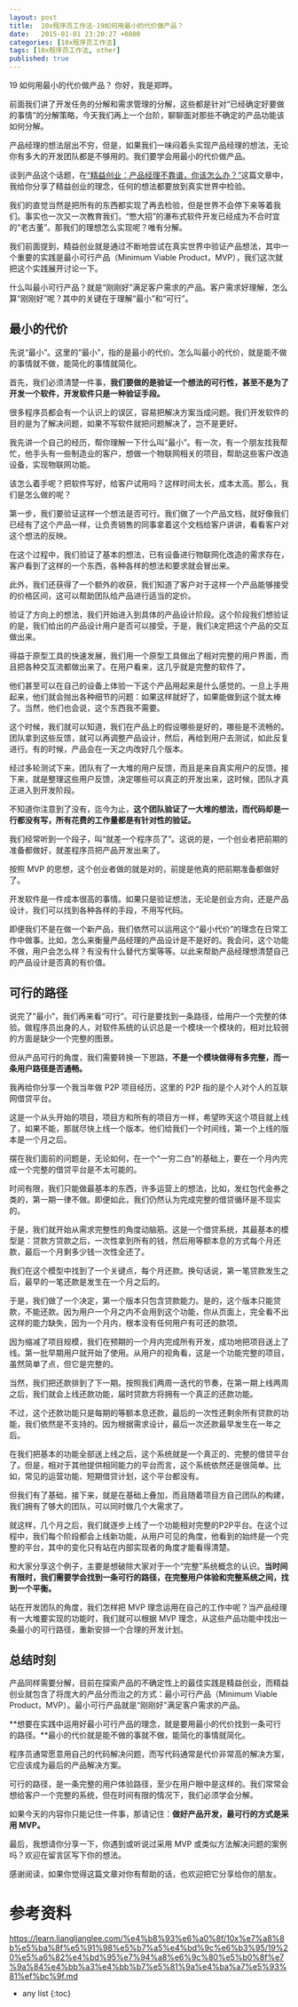 ```yaml
---
layout: post
title:  10x程序员工作法-19如何用最小的代价做产品？
date:   2015-01-01 23:20:27 +0800
categories: [10x程序员工作法]
tags: [10x程序员工作法, other]
published: true
---
```




19 如何用最小的代价做产品？
你好，我是郑晔。

前面我们讲了开发任务的分解和需求管理的分解，这些都是针对“已经确定好要做的事情”的分解策略，今天我们再上一个台阶，聊聊面对那些不确定的产品功能该如何分解。

产品经理的想法层出不穷，但是，如果我们一味闷着头实现产品经理的想法，无论你有多大的开发团队都是不够用的。我们要学会用最小的代价做产品。

谈到产品这个话题，在[“精益创业：产品经理不靠谱，你该怎么办？”](http://time.geekbang.org/column/article/76260)这篇文章中，我给你分享了精益创业的理念，任何的想法都要放到真实世界中检验。

我们的直觉当然是把所有的东西都实现了再去检验，但是世界不会停下来等着我们。事实也一次又一次教育我们，“憋大招”的瀑布式软件开发已经成为不合时宜的“老古董”。那我们的理想怎么实现呢？唯有分解。

我们前面提到，精益创业就是通过不断地尝试在真实世界中验证产品想法，其中一个重要的实践是最小可行产品（Minimum Viable Product，MVP），我们这次就把这个实践展开讨论一下。

什么叫最小可行产品？就是“刚刚好”满足客户需求的产品。客户需求好理解，怎么算“刚刚好”呢？其中的关键在于理解“最小”和“可行”。

## 最小的代价

先说“最小”。这里的“最小”，指的是最小的代价。怎么叫最小的代价，就是能不做的事情就不做，能简化的事情就简化。

首先，我们必须清楚一件事，**我们要做的是验证一个想法的可行性，甚至不是为了开发一个软件，开发软件只是一种验证手段。**

很多程序员都会有一个认识上的误区，容易把解决方案当成问题。我们开发软件的目的是为了解决问题，如果不写软件就把问题解决了，岂不是更好。

我先讲一个自己的经历，帮你理解一下什么叫“最小”。有一次，有一个朋友找我帮忙，他手头有一些制造业的客户，想做一个物联网相关的项目，帮助这些客户改造设备，实现物联网功能。

该怎么着手呢？把软件写好，给客户试用吗？这样时间太长，成本太高。那么，我们是怎么做的呢？

第一步，我们要验证这样一个想法是否可行。我们做了一个产品文档，就好像我们已经有了这个产品一样，让负责销售的同事拿着这个文档给客户讲讲，看看客户对这个想法的反映。

在这个过程中，我们验证了基本的想法，已有设备进行物联网化改造的需求存在，客户看到了这样的一个东西，各种各样的想法和要求就会冒出来。

此外，我们还获得了一个额外的收获，我们知道了客户对于这样一个产品能够接受的价格区间，这可以帮助团队给产品进行适当的定价。

验证了方向上的想法，我们开始进入到具体的产品设计阶段。这个阶段我们想验证的是，我们给出的产品设计用户是否可以接受。于是，我们决定把这个产品的交互做出来。

得益于原型工具的快速发展，我们用一个原型工具做出了相对完整的用户界面，而且把各种交互流都做出来了。在用户看来，这几乎就是完整的软件了。

他们甚至可以在自己的设备上体验一下这个产品用起来是什么感觉的。一旦上手用起来，他们就会抛出各种细节的问题：如果这样就好了，如果能做到这个就太棒了。当然，他们也会说，这个东西我不需要。

这个时候，我们就可以知道，我们在产品上的假设哪些是好的，哪些是不流畅的。团队拿到这些反馈，就可以再调整产品设计，然后，再给到用户去测试，如此反复进行。有的时候，产品会在一天之内改好几个版本。

经过多轮测试下来，团队有了一大堆的用户反馈，而且是来自真实用户的反馈。接下来，就是整理这些用户反馈，决定哪些可以真正的开发出来，这时候，团队才真正进入到开发阶段。

不知道你注意到了没有，迄今为止，**这个团队验证了一大堆的想法，而代码却是一行都没有写，所有花费的工作量都是有针对性的验证。**

我们经常听到一个段子，叫“就差一个程序员了”。这说的是，一个创业者把前期的准备都做好，就差程序员把产品开发出来了。

按照 MVP 的思想，这个创业者做的就是对的，前提是他真的把前期准备都做好了。

开发软件是一件成本很高的事情。如果只是验证想法，无论是创业方向，还是产品设计，我们可以找到各种各样的手段，不用写代码。

即便我们不是在做一个新产品，我们依然可以运用这个“最小代价”的理念在日常工作中做事。比如，怎么来衡量产品经理的产品设计是不是好的。我会问，这个功能不做，用户会怎么样？有没有什么替代方案等等。以此来帮助产品经理想清楚自己的产品设计是否真的有价值。

## 可行的路径

说完了”最小”，我们再来看”可行”。可行是要找到一条路径，给用户一个完整的体验。做程序员出身的人，对软件系统的认识总是一个模块一个模块的，相对比较弱的方面是缺少一个完整的图景。

但从产品可行的角度，我们需要转换一下思路，**不是一个模块做得有多完整，而一条用户路径是否通畅。**

我再给你分享一个我当年做 P2P 项目经历，这里的 P2P 指的是个人对个人的互联网借贷平台。

这是一个从头开始的项目，项目方和所有的项目方一样，希望昨天这个项目就上线了，如果不能，那就尽快上线一个版本。他们给我们一个时间线，第一个上线的版本是一个月之后。

摆在我们面前的问题是，无论如何，在一个“一穷二白”的基础上，要在一个月内完成一个完整的借贷平台是不太可能的。

时间有限，我们只能做最基本的东西，许多运营上的想法，比如，发红包代金券之类的，第一期一律不做。即便如此，我们仍然认为完成完整的借贷循环是不现实的。

于是，我们就开始从需求完整性的角度动脑筋。这是一个借贷系统，其最基本的模型是：贷款方贷款之后，一次性拿到所有的钱，然后用等额本息的方式每个月还款，最后一个月剩多少钱一次性全还了。

我们在这个模型中找到了一个关键点，每个月还款。换句话说，第一笔贷款发生之后，最早的一笔还款是发生在一个月之后的。

于是，我们做了一个决定，第一个版本只包含贷款能力。是的，这个版本只能贷款，不能还款。因为用户一个月之内不会用到这个功能，你从页面上，完全看不出这样的能力缺失，因为一个月内，根本没有任何用户有可还的款项。

因为缩减了项目规模，我们在预期的一个月内完成所有开发，成功地把项目送上了线。第一批早期用户就开始了使用。从用户的视角看，这是一个功能完整的项目，虽然简单了点，但它是完整的。

当然，我们把还款排到了下一期。按照我们两周一迭代的节奏，在第一期上线两周之后，我们就会上线还款功能，届时贷款方将拥有一个真正的还款功能。

不过，这个还款功能只是每期的等额本息还款，最后的一次性还剩余所有贷款的功能，我们依然是不支持的。因为根据需求设计，最后一次还款最早发生在一年之后。

在我们把基本的功能全部送上线之后，这个系统就是一个真正的、完整的借贷平台了。但是，相对于其他提供相同能力的平台而言，这个系统依然还是很简单。比如，常见的运营功能、短期借贷计划，这个平台都没有。

但我们有了基础，接下来，就是在基础上叠加，而且随着项目方自己团队的构建，我们拥有了够大的团队，可以同时做几个大需求了。

就这样，几个月之后，我们就逐步上线了一个功能相对完整的P2P平台。在这个过程中，我们每个阶段都会上线新功能，从用户可见的角度，他看到的始终是一个完整的平台，其中的变化只有站在内部实现者的角度才能看得清楚。

和大家分享这个例子，主要是想破除大家对于一个“完整”系统概念的认识。**当时间有限时，我们需要学会找到一条可行的路径，在完整用户体验和完整系统之间，找到一个平衡。**

站在开发团队的角度，我们怎样把 MVP 理念运用在自己的工作中呢？当产品经理有一大堆要实现的功能时，我们就可以根据 MVP 理念，从这些产品功能中找出一条最小的可行路径，重新安排一个合理的开发计划。

## 总结时刻

产品同样需要分解，目前在探索产品的不确定性上的最佳实践是精益创业，而精益创业就包含了将庞大的产品分而治之的方式：最小可行产品（Minimum Viable Product，MVP）。最小可行产品就是“刚刚好”满足客户需求的产品。

**想要在实践中运用好最小可行产品的理念，就是要用最小的代价找到一条可行的路径。**最小的代价就是能不做的事就不做，能简化的事情就简化。

程序员通常愿意用自己的代码解决问题，而写代码通常是代价非常高的解决方案，它应该成为最后的产品解决方案。

可行的路径，是一条完整的用户体验路径，至少在用户眼中是这样的。我们常常会想给客户一个完整的系统，但在时间有限的情况下，我们必须学会分解。

如果今天的内容你只能记住一件事，那请记住：**做好产品开发，最可行的方式是采用 MVP。**

最后，我想请你分享一下，你遇到或听说过采用 MVP 或类似方法解决问题的案例吗？欢迎在留言区写下你的想法。

感谢阅读，如果你觉得这篇文章对你有帮助的话，也欢迎把它分享给你的朋友。




# 参考资料

https://learn.lianglianglee.com/%e4%b8%93%e6%a0%8f/10x%e7%a8%8b%e5%ba%8f%e5%91%98%e5%b7%a5%e4%bd%9c%e6%b3%95/19%20%e5%a6%82%e4%bd%95%e7%94%a8%e6%9c%80%e5%b0%8f%e7%9a%84%e4%bb%a3%e4%bb%b7%e5%81%9a%e4%ba%a7%e5%93%81%ef%bc%9f.md

* any list
{:toc}
